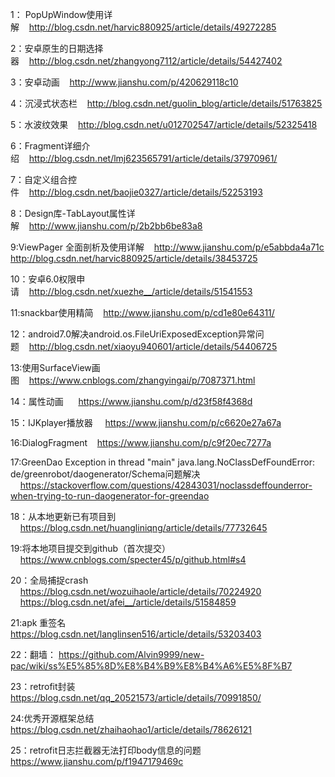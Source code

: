 1： PopUpWindow使用详解&nbsp;&nbsp;&nbsp;&nbsp;http://blog.csdn.net/harvic880925/article/details/49272285 

2：安卓原生的日期选择器&nbsp;&nbsp;&nbsp;&nbsp;http://blog.csdn.net/zhangyong7112/article/details/54427402

3：安卓动画&nbsp;&nbsp;&nbsp;&nbsp;http://www.jianshu.com/p/420629118c10

4：沉浸式状态栏&nbsp;&nbsp;&nbsp;&nbsp;http://blog.csdn.net/guolin_blog/article/details/51763825

5：水波纹效果&nbsp;&nbsp;&nbsp;&nbsp;http://blog.csdn.net/u012702547/article/details/52325418

6：Fragment详细介绍&nbsp;&nbsp;&nbsp;&nbsp;http://blog.csdn.net/lmj623565791/article/details/37970961/

7：自定义组合控件&nbsp;&nbsp;&nbsp;&nbsp;http://blog.csdn.net/baojie0327/article/details/52253193

8：Design库-TabLayout属性详解&nbsp;&nbsp;&nbsp;&nbsp;http://www.jianshu.com/p/2b2bb6be83a8

9:ViewPager 全面剖析及使用详解&nbsp;&nbsp;&nbsp;&nbsp;http://www.jianshu.com/p/e5abbda4a71c
http://blog.csdn.net/harvic880925/article/details/38453725

10：安卓6.0权限申请&nbsp;&nbsp;&nbsp;&nbsp;http://blog.csdn.net/xuezhe__/article/details/51541553

11:snackbar使用精简&nbsp;&nbsp;&nbsp;&nbsp;http://www.jianshu.com/p/cd1e80e64311/

12：android7.0解决android.os.FileUriExposedException异常问题&nbsp;&nbsp;&nbsp;&nbsp;http://blog.csdn.net/xiaoyu940601/article/details/54406725

13:使用SurfaceView画图&nbsp;&nbsp;&nbsp;&nbsp;https://www.cnblogs.com/zhangyingai/p/7087371.html

14：属性动画 &nbsp;&nbsp;&nbsp;&nbsp; https://www.jianshu.com/p/d23f58f4368d

15：IJKplayer播放器 &nbsp;&nbsp;&nbsp;&nbsp;https://www.jianshu.com/p/c6620e27a67a

16:DialogFragment&nbsp;&nbsp;&nbsp;&nbsp;https://www.jianshu.com/p/c9f20ec7277a

17:GreenDao Exception in thread "main" java.lang.NoClassDefFoundError: de/greenrobot/daogenerator/Schema问题解决  &nbsp;&nbsp;&nbsp;&nbsp;https://stackoverflow.com/questions/42843031/noclassdeffounderror-when-trying-to-run-daogenerator-for-greendao

18：从本地更新已有项目到  &nbsp;&nbsp;&nbsp;&nbsp;https://blog.csdn.net/huangliniqng/article/details/77732645

19:将本地项目提交到github（首次提交） &nbsp;&nbsp;&nbsp;&nbsp;https://www.cnblogs.com/specter45/p/github.html#s4

20：全局捕捉crash  &nbsp;&nbsp;&nbsp;&nbsp;https://blog.csdn.net/wozuihaole/article/details/70224920  &nbsp;&nbsp;&nbsp;&nbsp;https://blog.csdn.net/afei__/article/details/51584859

21:apk 重签名&nbsp;&nbsp;&nbsp;&nbsp; https://blog.csdn.net/langlinsen516/article/details/53203403

22：翻墙： https://github.com/Alvin9999/new-pac/wiki/ss%E5%85%8D%E8%B4%B9%E8%B4%A6%E5%8F%B7

23：retrofit封装  https://blog.csdn.net/qq_20521573/article/details/70991850/

24:优秀开源框架总结 https://blog.csdn.net/zhaihaohao1/article/details/78626121

25：retrofit日志拦截器无法打印body信息的问题 https://www.jianshu.com/p/f1947179469c
